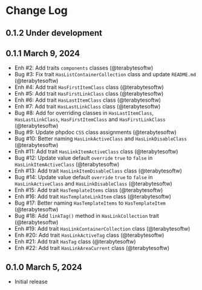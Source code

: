 # Change Log

## 0.1.2 Under development

## 0.1.1 March 9, 2024

- Enh #2: Add traits `components` classes (@terabytesoftw)
- Bug #3: Fix trait `HasListContainerCollection` class and update `README.md` (@terabytesoftw)
- Enh #4: Add trait `HasFirstItemClass` class (@terabytesoftw)
- Enh #5: Add trait `HasFirstLinkClass` class (@terabytesoftw)
- Enh #6: Add trait `HasLastItemClass` class (@terabytesoftw)
- Enh #7: Add trait `HasLastLinkClass` class (@terabytesoftw)
- Bug #8: Add for overriding classes in `HasLastItemClass`, `HasLastLinkClass`, `HasFirstItemClass` and `HasFirstLinkClass` (@terabytesoftw)
- Bug #9: Update phpdoc `CSS` class assignments (@terabytesoftw)
- Bug #10: Better naming `HasLinkActiveClass` and `HasLinkDisableClass` (@terabytesoftw)
- Enh #11: Add trait `HasLinkItemActiveClass` class (@terabytesoftw)
- Bug #12: Update value default `override` `true` to `false` in `HasLinkItemActiveClass` (@terabytesoftw)
- Enh #13: Add trait `HasLinkItemDisableClass` class (@terabytesoftw)
- Bug #14: Update value default `override` `true` to `false` in `HasLinkActiveClass` and `HasLinkDisableClass` (@terabytesoftw)
- Enh #15: Add trait `HasTemplateItems` class (@terabytesoftw)
- Enh #16: Add trait `HasTemplateLinkItem` class (@terabytesoftw)
- Bug #17: Better naming `HasTemplateItems` to `HasTemplateItem` (@terabytesoftw)
- Bug #18: Add `linkTag()` method in `HasLinkCollection` trait (@terabytesoftw)
- Enh #19: Add trait `HasLinkContainerCollection` class (@terabytesoftw)
- Enh #20: Add trait `HasLinkActiveTag` class (@terabytesoftw)
- Enh #21: Add trait `HasTag` class (@terabytesoftw)
- Enh #22: Add trait `HasLinkAreaCurrent` class (@terabytesoftw)

## 0.1.0 March 5, 2024

- Initial release
